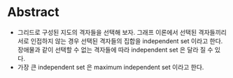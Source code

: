 # Abstract

- 그리드로 구성된 지도의 격자들을 선택해 보자. 그래프 이론에서 선택된
  격자들끼리 서로 인접하지 않는 경우 선택된 격자들의 집합을
  independent set 이라고 한다. 장애물과 같이 선택할 수 없는 격자들에
  따라 independent set 은 달라 질 수 있다.
- 가장 큰 independent set 은 maximum independent set 이라고 한다.
